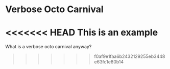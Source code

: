 # Verbose Octo Carnival

<<<<<<< HEAD
This is an example
=======
What is a verbose octo carnival anyway?
>>>>>>> f0af9e1faa6b2432129255eb3448e63fc1e80b14
